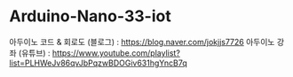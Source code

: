 # Arduino-Nano-33-iot

아두이노 코드 & 회로도 (블로그) : https://blog.naver.com/jokjjs7726
아두이노 강좌 (유튜브) : https://www.youtube.com/playlist?list=PLHWeJv86qvJbPqzwBDOGiv631hgYncB7q

